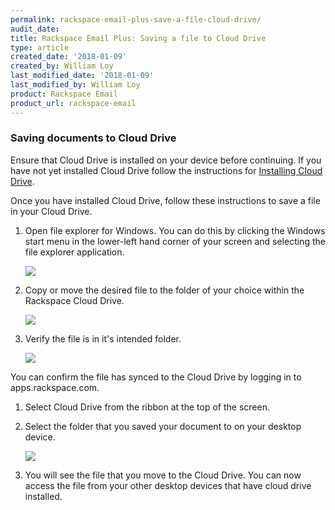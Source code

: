 ```yaml
---
permalink: rackspace-email-plus-save-a-file-cloud-drive/
audit_date:
title: Rackspace Email Plus: Saving a file to Cloud Drive
type: article
created_date: '2018-01-09'
created_by: William Loy
last_modified_date: '2018-01-09'
last_modified_by: William Loy
product: Rackspace Email
product_url: rackspace-email
---
```



### Saving documents to Cloud Drive

Ensure that Cloud Drive is installed on your device before continuing. If you have not yet installed Cloud Drive follow the instructions for [Installing Cloud Drive](/how-to/rackspace-email-plus-getting-started/#cloud-drive-for-desktop).

Once you have installed Cloud Drive, follow these instructions to save a file in your Cloud Drive.

1. Open file explorer for Windows. You can do this by clicking the Windows start menu in the lower-left hand corner of your screen and selecting the file explorer application.

    <img src="{% asset_path rackspace-email/rackspace-email-plus-save-a-file-cloud-drive/cloud_drive_file_explorer.png %}" />

2. Copy or move the desired file to the folder of your choice within the Rackspace Cloud Drive.

    <img src="{% asset_path rackspace-email/rackspace-email-plus-save-a-file-cloud-drive/drag_doc.png %}" />

3. Verify the file is in it's intended folder.

    <img src="{% asset_path rackspace-email/rackspace-email-plus-save-a-file-cloud-drive/file_example.png %}" />

You can confirm the file has synced to the Cloud Drive by logging in to apps.rackspace.com.

1. Select Cloud Drive from the ribbon at the top of the screen.

2. Select the folder that you saved your document to on your desktop device.

    <img src="{% asset_path rackspace-email/rackspace-email-plus-save-a-file-cloud-drive/webmail_drive.png %}" />

3. You will see the file that you move to the Cloud Drive. You can now access the file from your other desktop devices that have cloud drive installed.
